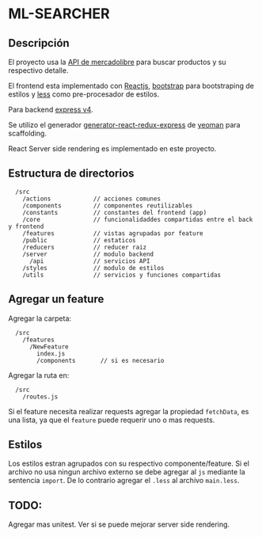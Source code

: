 # ML-SEARCHER

## Descripción

El proyecto usa la [API de mercadolibre](http://developers.mercadolibre.com/api-docs/) para buscar productos y su respectivo detalle.

El frontend esta implementado con [Reactjs](https://facebook.github.io/react/), [bootstrap](http://getbootstrap.com/) para bootstraping de estilos y [less](http://lesscss.org/) como pre-procesador de estilos.

Para backend [express v4](https://expressjs.com/).

Se utilizo el generador [generator-react-redux-express](https://github.com/hihl/generator-react-redux-express) de [yeoman](http://yeoman.io/) para scaffolding.

React Server side rendering es implementado en este proyecto.


## Estructura de directorios

```
  /src
    /actions            // acciones comunes
    /components         // componentes reutilizables
    /constants          // constantes del frontend (app)
    /core               // funcionalidaddes compartidas entre el back y frontend
    /features           // vistas agrupadas por feature
    /public             // estaticos
    /reducers           // reducer raiz
    /server             // modulo backend
      /api              // servicios API
    /styles             // modulo de estilos
    /utils              // servicios y funciones compartidas
```

## Agregar un feature

Agregar la carpeta:

```
  /src
    /features
      /NewFeature
        index.js
        /components       // si es necesario
```

Agregar la ruta en:

```
  /src
    /routes.js
```

Si el feature necesita realizar requests agregar la propiedad `fetchData`, es una lista, ya que el `feature` puede requerir uno o mas requests.


## Estilos

Los estilos estran agrupados con su respectivo componente/feature.
Si el archivo no usa ningun archivo externo se debe agregar al `js` mediante la sentencia `import`. De lo contrario agregar el `.less` al archivo `main.less`.


## TODO:

Agregar mas unitest.
Ver si se puede mejorar server side rendering.
